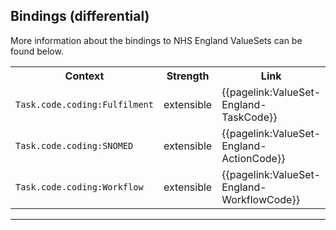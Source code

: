 ## Bindings (differential)

More information about the bindings to NHS England ValueSets can be found below.

<table class="assets" title="Bindings list">
<tr>
<th class="width30">Context</th>
<th class="width20">Strength</th>
<th class="width50">Link</th>
</tr>
<tr>
<td><code>Task.code.coding:Fulfilment<code></td>
<td>extensible</td>
<td>{{pagelink:ValueSet-England-TaskCode}}</td>
</tr>
<tr>
<td><code>Task.code.coding:SNOMED<code></td>
<td>extensible</td>
<td>{{pagelink:ValueSet-England-ActionCode}}</td>
</tr>
<tr>
<td><code>Task.code.coding:Workflow<code></td>
<td>extensible</td>
<td>{{pagelink:ValueSet-England-WorkflowCode}}</td>
</tr>
</table>

---